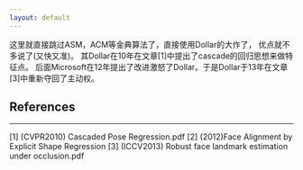 ```yaml
---
layout: default
---
```


这里就直接跳过ASM，ACM等金典算法了，直接使用Dollar的大作了， 优点就不多说了(又快又准)。 其Dollar在10年在文章[1]中提出了cascade的回归思想来做特征点。
后面Microsoft在12年提出了改进激怒了Dollar。于是Dollar于13年在文章[3]中重新夺回了主动权。



__References__
-------    
---    
[1] (CVPR2010) Cascaded Pose Regression.pdf
[2] (2012)Face Alignment by Explicit Shape Regression
[3] (ICCV2013) Robust face landmark estimation under occlusion.pdf 





